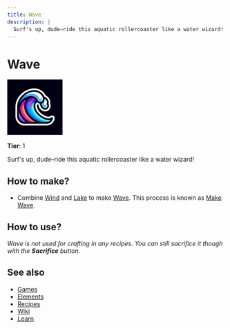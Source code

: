```yaml
---
title: Wave
description: |
  Surf's up, dude–ride this aquatic rollercoaster like a water wizard!
---
```

# Wave

![](../images/item.wave.png)

**Tier**: 1

Surf's up, dude–ride this aquatic rollercoaster like a water wizard!

## How to make?

* Combine [Wind](/wiki/elements/wind) and [Lake](/wiki/elements/lake) to make [Wave](/wiki/elements/wave). This process is known as [Make Wave](/wiki/recipes/make-wave).

## How to use?

_Wave is not used for crafting in any recipes. You can still sacrifice it though with the **Sacrifice** button._

## See also

* [Games](/wiki/games)
* [Elements](/wiki/elements)
* [Recipes](/wiki/recipes)
* [Wiki](/wiki/index)
* [Learn](/learn/index)